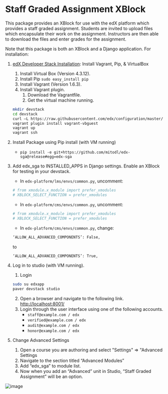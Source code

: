 Staff Graded Assignment XBlock
==============================

This package provides an XBlock for use with the edX platform which provides a staff graded assignment. Students are invited to upload files which encapsulate their work on the assignment. Instructors are then able to download the files and enter grades for the assignment.

Note that this package is both an XBlock and a Django application. For installation:

1. [edX Developer Stack Installation](https://github.com/edx/configuration/wiki/edX-Developer-Stack): Install Vagrant, Pip, & VirtualBox
    1. Install Virtual Box (Version 4.3.12).
    2. Install Pip `sudo easy_install pip`
    3. Install Vagrant (Version 1.6.3).
    4. Install Vagrant plugin.
        1. Download the Vagrantfile.
        2. Get the virtual machine running.
    ```sh
    mkdir devstack
    cd devstack
    curl –L https://raw.githubusercontent.com/edx/configuration/master/vagrant/release/devstack/Vagrantfile > Vagrantfile
    vagrant plugin install vagrant-vbguest
    vagrant up
    vagrant ssh
    ```

2. Install Package using Pip install (with VM running)
    - `pip install -e git+https://github.com/mitodl/edx-sga@release#egg=edx-sga`
3. Add edx_sga to INSTALLED_APPS in Django settings. Enable an XBlock for testing in your devstack.
    - In `edx-platform/lms/envs/common.py`, uncomment:
    ```sh
    # from xmodule.x_module import prefer_xmodules  
    # XBLOCK_SELECT_FUNCTION = prefer_xmodules  
    ```
    - In `edx-platform/cms/envs/common.py`, uncomment:  
    ```sh
    # from xmodule.x_module import prefer_xmodules  
    # XBLOCK_SELECT_FUNCTION = prefer_xmodules  
    ```
    - In `edx-platform/cms/envs/common.py`, change: 
    ```sh
    ‘ALLOW_ALL_ADVANCED_COMPONENTS’: False,
    ```
    to
    ```sh
    ‘ALLOW_ALL_ADVANCED_COMPONENTS’: True,
    ```
4. Log in to studio (with VM running).
    1. Login
    ```sh
    sudo su edxapp
    paver devstack studio
    ```
    2. Open a browser and navigate to the following link. [http://localhost:8001/](http://localhost:8001/)
    3. Login through the user interface using one of the following accounts.
        - `staff@example.com / edx`
        - `verified@example.com / edx`
        - `audit@example.com / edx`
        - `honor@example.com / edx`

5. Change Advanced Settings
    1. Open a course you are authoring and select "Settings" ⇒ "Advanced Settings
    2. Navigate to the section titled “Advanced Modules”
    3. Add “edx_sga” to module list.
    4. Now when you add an “Advanced” unit in Studio, “Staff Graded Assignment” will be an option.

![image](/../screenshots/img/screenshot-studio-new-unit.png?raw=tru)
